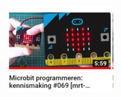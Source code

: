 <br>
<img src="https://github.com/pappavis/Easylab4kids_lessen/blob/master/lesmateriaal/069_Microbit_mijn_naam_in_licht/plaatjes/069_naam_in_licht.jpg?raw=true"><br>
<br>
